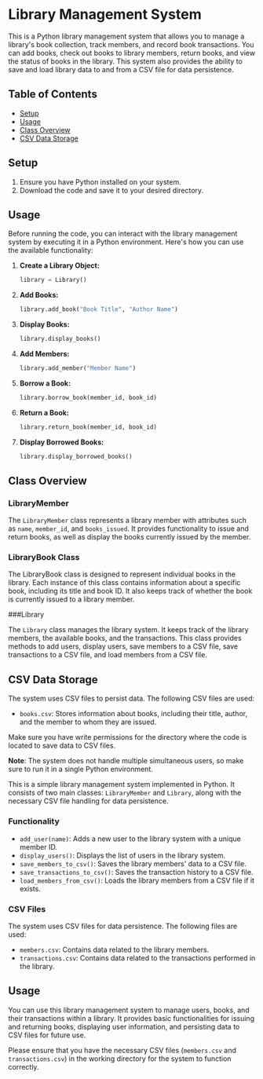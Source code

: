 # Library Management System

This is a Python library management system that allows you to manage a library's book collection, track members, and record book transactions. You can add books, check out books to library members, return books, and view the status of books in the library. This system also provides the ability to save and load library data to and from a CSV file for data persistence.

## Table of Contents
- [Setup](#setup)
- [Usage](#usage)
- [Class Overview](#class-overview)
- [CSV Data Storage](#csv-data-storage)

## Setup
1. Ensure you have Python installed on your system.
2. Download the code and save it to your desired directory.

## Usage

Before running the code, you can interact with the library management system by executing it in a Python environment. Here's how you can use the available functionality:

1. **Create a Library Object:**
   ```python
   library = Library()
   ```

2. **Add Books:**
   ```python
   library.add_book("Book Title", "Author Name")
   ```

3. **Display Books:**
   ```python
   library.display_books()
   ```

4. **Add Members:**
   ```python
   library.add_member("Member Name")
   ```

5. **Borrow a Book:**
   ```python
   library.borrow_book(member_id, book_id)
   ```

6. **Return a Book:**
   ```python
   library.return_book(member_id, book_id)
   ```

7. **Display Borrowed Books:**
   ```python
   library.display_borrowed_books()
   ```

## Class Overview

### LibraryMember

The `LibraryMember` class represents a library member with attributes such as `name`, `member_id`, and `books_issued`. It provides functionality to issue and return books, as well as display the books currently issued by the member.

### LibraryBook Class

The LibraryBook class is designed to represent individual books in the library. Each instance of this class contains information about a specific book, including its title and book ID. It also keeps track of whether the book is currently issued to a library member.

###Library

The `Library` class manages the library system. It keeps track of the library members, the available books, and the transactions. This class provides methods to add users, display users, save members to a CSV file, save transactions to a CSV file, and load members from a CSV file.

## CSV Data Storage

The system uses CSV files to persist data. The following CSV files are used:

- `books.csv`: Stores information about books, including their title, author, and the member to whom they are issued.

Make sure you have write permissions for the directory where the code is located to save data to CSV files.

**Note**: The system does not handle multiple simultaneous users, so make sure to run it in a single Python environment.

This is a simple library management system implemented in Python. It consists of two main classes: `LibraryMember` and `Library`, along with the necessary CSV file handling for data persistence.



### Functionality

- `add_user(name)`: Adds a new user to the library system with a unique member ID.
- `display_users()`: Displays the list of users in the library system.
- `save_members_to_csv()`: Saves the library members' data to a CSV file.
- `save_transactions_to_csv()`: Saves the transaction history to a CSV file.
- `load_members_from_csv()`: Loads the library members from a CSV file if it exists.

### CSV Files

The system uses CSV files for data persistence. The following files are used:

- `members.csv`: Contains data related to the library members.
- `transactions.csv`: Contains data related to the transactions performed in the library.

## Usage

You can use this library management system to manage users, books, and their transactions within a library. It provides basic functionalities for issuing and returning books, displaying user information, and persisting data to CSV files for future use.

Please ensure that you have the necessary CSV files (`members.csv` and `transactions.csv`) in the working directory for the system to function correctly.

